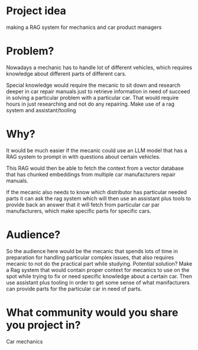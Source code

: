 # Project idea 
making a RAG system for mechanics and car product managers

# Problem? 
Nowadays a mechanic has to handle lot of different vehicles, which requires knowledge about different parts of different cars.

Special knowledge would require the mecanic to sit down and research deeper in car repair manuals just to retrieve information in need of succeed in solving  a particular problem with a particular car. That would require hours in just researching and not do any repairing.
Make use of a rag system and assistant/tooling 

# Why? 

It would be much easier if the mecanic could use an LLM model that has a RAG system to prompt in with questions about certain vehicles.

This RAG would then be able to fetch the context from a vector database that has chunked embeddings from multiple car manufacturers  repair manuals.

If the mecanic also needs to know which distributor has particular needed parts it can ask the rag system which will then use an assistant  plus tools to provide back an answer that it will fetch from particular car par manufacturers, which make specific parts for specific cars.

# Audience? 

So the audience here would be the mecanic that spends lots of time in preparation for handling particular complex issues, that also requires mecanic to not do the practical part while studying.
Potential solution? Make a Rag system that would contain proper context for mecanics to use on the spot while trying to fix or need specific knowledge about a certain car. Then use assistant plus tooling in order to get some sense of what manifacturers can provide parts for the particular car in need of parts.

# What community would you share you project in? 
Car mechanics 
